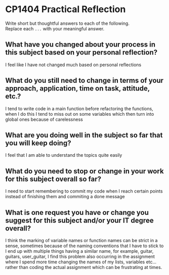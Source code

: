 # CP1404 Practical Reflection

Write short but thoughtful answers to each of the following.  
Replace each `...` with your meaningful answer.

## What have you changed about your process in this subject based on your personal reflection?

I feel like I have not changed much based on personal reflections

## What do you still need to change in terms of your approach, application, time on task, attitude, etc.?

I tend to write code in a main function before refactoring the functions, when I do this I tend to miss out on some
variables which then turn into global ones because of carelessness

## What are you doing well in the subject so far that you will keep doing?

I feel that I am able to understand the topics quite easily

## What do you need to stop or change in your work for this subject overall so far?

I need to start remembering to commit my code when I reach certain points instead of finishing them and commiting a done message

## What is one request you have or change you suggest for this subject and/or your IT degree overall?

I think the marking of variable names or function names can be strict in a sense, sometimes because of the naming conventions that I have to stick to
I end up with multiple things having a similar name, for example, guitar, guitars, user_guitar, I find this problem
also occurring in the assignment where I spend more time changing the names of my lists, variables etc... rather than coding 
the actual assignment which can be frustrating at times.
